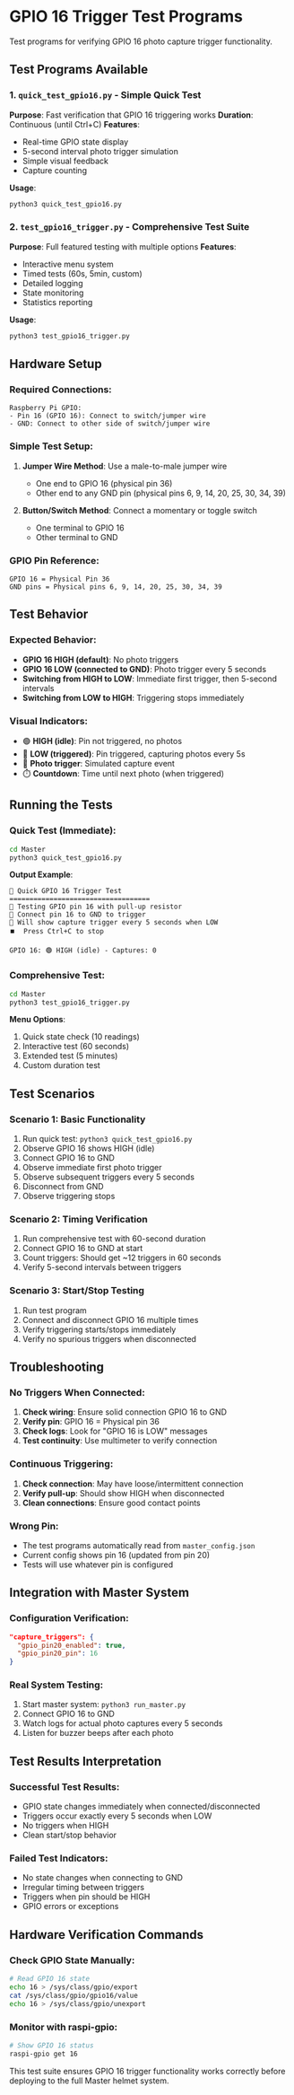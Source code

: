 # GPIO 16 Trigger Test Programs

Test programs for verifying GPIO 16 photo capture trigger functionality.

## Test Programs Available

### 1. `quick_test_gpio16.py` - Simple Quick Test
**Purpose**: Fast verification that GPIO 16 triggering works
**Duration**: Continuous (until Ctrl+C)
**Features**:
- Real-time GPIO state display
- 5-second interval photo trigger simulation
- Simple visual feedback
- Capture counting

**Usage**:
```bash
python3 quick_test_gpio16.py
```

### 2. `test_gpio16_trigger.py` - Comprehensive Test Suite
**Purpose**: Full featured testing with multiple options
**Features**:
- Interactive menu system
- Timed tests (60s, 5min, custom)
- Detailed logging
- State monitoring
- Statistics reporting

**Usage**:
```bash
python3 test_gpio16_trigger.py
```

## Hardware Setup

### Required Connections:
```
Raspberry Pi GPIO:
- Pin 16 (GPIO 16): Connect to switch/jumper wire
- GND: Connect to other side of switch/jumper wire
```

### Simple Test Setup:
1. **Jumper Wire Method**: Use a male-to-male jumper wire
   - One end to GPIO 16 (physical pin 36)
   - Other end to any GND pin (physical pins 6, 9, 14, 20, 25, 30, 34, 39)

2. **Button/Switch Method**: Connect a momentary or toggle switch
   - One terminal to GPIO 16
   - Other terminal to GND

### GPIO Pin Reference:
```
GPIO 16 = Physical Pin 36
GND pins = Physical pins 6, 9, 14, 20, 25, 30, 34, 39
```

## Test Behavior

### Expected Behavior:
- **GPIO 16 HIGH (default)**: No photo triggers
- **GPIO 16 LOW (connected to GND)**: Photo trigger every 5 seconds
- **Switching from HIGH to LOW**: Immediate first trigger, then 5-second intervals
- **Switching from LOW to HIGH**: Triggering stops immediately

### Visual Indicators:
- 🟢 **HIGH (idle)**: Pin not triggered, no photos
- 🔴 **LOW (triggered)**: Pin triggered, capturing photos every 5s
- 📸 **Photo trigger**: Simulated capture event
- ⏱️ **Countdown**: Time until next photo (when triggered)

## Running the Tests

### Quick Test (Immediate):
```bash
cd Master
python3 quick_test_gpio16.py
```
**Output Example**:
```
🔌 Quick GPIO 16 Trigger Test
===================================
📌 Testing GPIO pin 16 with pull-up resistor
🔧 Connect pin 16 to GND to trigger
📸 Will show capture trigger every 5 seconds when LOW
⏹️  Press Ctrl+C to stop

GPIO 16: 🟢 HIGH (idle) - Captures: 0
```

### Comprehensive Test:
```bash
cd Master
python3 test_gpio16_trigger.py
```
**Menu Options**:
1. Quick state check (10 readings)
2. Interactive test (60 seconds)
3. Extended test (5 minutes)
4. Custom duration test

## Test Scenarios

### Scenario 1: Basic Functionality
1. Run quick test: `python3 quick_test_gpio16.py`
2. Observe GPIO 16 shows HIGH (idle)
3. Connect GPIO 16 to GND
4. Observe immediate first photo trigger
5. Observe subsequent triggers every 5 seconds
6. Disconnect from GND
7. Observe triggering stops

### Scenario 2: Timing Verification
1. Run comprehensive test with 60-second duration
2. Connect GPIO 16 to GND at start
3. Count triggers: Should get ~12 triggers in 60 seconds
4. Verify 5-second intervals between triggers

### Scenario 3: Start/Stop Testing
1. Run test program
2. Connect and disconnect GPIO 16 multiple times
3. Verify triggering starts/stops immediately
4. Verify no spurious triggers when disconnected

## Troubleshooting

### No Triggers When Connected:
1. **Check wiring**: Ensure solid connection GPIO 16 to GND
2. **Verify pin**: GPIO 16 = Physical pin 36
3. **Check logs**: Look for "GPIO 16 is LOW" messages
4. **Test continuity**: Use multimeter to verify connection

### Continuous Triggering:
1. **Check connection**: May have loose/intermittent connection
2. **Verify pull-up**: Should show HIGH when disconnected
3. **Clean connections**: Ensure good contact points

### Wrong Pin:
- The test programs automatically read from `master_config.json`
- Current config shows pin 16 (updated from pin 20)
- Tests will use whatever pin is configured

## Integration with Master System

### Configuration Verification:
```json
"capture_triggers": {
  "gpio_pin20_enabled": true,
  "gpio_pin20_pin": 16
}
```

### Real System Testing:
1. Start master system: `python3 run_master.py`
2. Connect GPIO 16 to GND
3. Watch logs for actual photo captures every 5 seconds
4. Listen for buzzer beeps after each photo

## Test Results Interpretation

### Successful Test Results:
- GPIO state changes immediately when connected/disconnected
- Triggers occur exactly every 5 seconds when LOW
- No triggers when HIGH
- Clean start/stop behavior

### Failed Test Indicators:
- No state changes when connecting to GND
- Irregular timing between triggers
- Triggers when pin should be HIGH
- GPIO errors or exceptions

## Hardware Verification Commands

### Check GPIO State Manually:
```bash
# Read GPIO 16 state
echo 16 > /sys/class/gpio/export
cat /sys/class/gpio/gpio16/value
echo 16 > /sys/class/gpio/unexport
```

### Monitor with raspi-gpio:
```bash
# Show GPIO 16 status
raspi-gpio get 16
```

This test suite ensures GPIO 16 trigger functionality works correctly before deploying to the full Master helmet system. 
